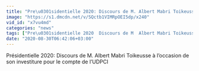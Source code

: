 ```yaml
---
title: "Pre\u0301sidentielle 2020: Discours de M. Albert Mabri Toikeusse a\u0300 l\u2019occasion de son investiture pour le compte de l\u2019UDPCI"
image: "https://s1.dmcdn.net/v/SQctb1VIMRpOEI5dp/x240"
vid_id: "x7vu4md"
categories: "news"
tags: ["Pre\u0301sidentielle 2020  Discours de M  Albert Mabri Toikeusse a\u0300 l occasion de son investiture pour le compte de l UDPCI","Abidjan net","civ"]
date: "2020-08-30T06:42:06+03:00"
---
```

Présidentielle 2020: Discours de M. Albert Mabri Toikeusse à l’occasion de son investiture pour le compte de l’UDPCI
